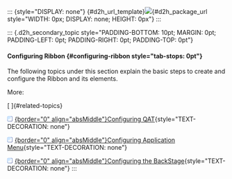 ::: {style="DISPLAY: none"}
[](ms-xhelp:///?Id=d2h_url_template){#d2h_url_template}![](!package_url!){#d2h_package_url style="WIDTH: 0px; DISPLAY: none; HEIGHT: 0px"}
:::

::: {.d2h_secondary_topic style="PADDING-BOTTOM: 10pt; MARGIN: 0pt; PADDING-LEFT: 0pt; PADDING-RIGHT: 0pt; PADDING-TOP: 0pt"}
#### Configuring Ribbon {#configuring-ribbon style="tab-stops: 0pt"}

The following topics under this section explain the basic steps to create and configure the Ribbon and its elements.

More:

[ ]{#related-topics}

[![](button.gif){border="0" align="absMiddle"}Configuring QAT](ms-xhelp:///?Id=e89fb0a1-a584-41da-92ba-e0f94e63b8c9){style="TEXT-DECORATION: none"}

[![](button.gif){border="0" align="absMiddle"}Configuring Application Menu](ms-xhelp:///?Id=ebe935ce-7e51-4390-bbb6-e8a017838374){style="TEXT-DECORATION: none"}

[![](button.gif){border="0" align="absMiddle"}Configuring the BackStage](ms-xhelp:///?Id=0acaa1bd-053d-4571-aa15-bb1f23497c1d){style="TEXT-DECORATION: none"}
:::
